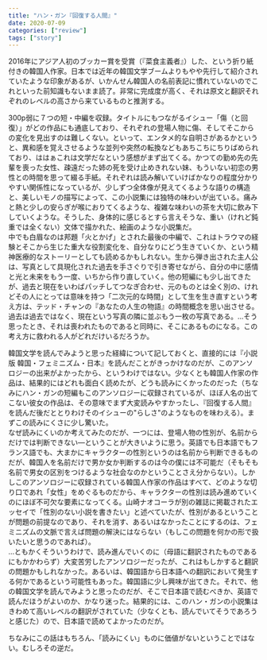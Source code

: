 ```yaml
---
title: "ハン・ガン『回復する人間』"
date: 2020-07-09
categories: ["review"]
tags: ["story"]
---
```


2016年にアジア人初のブッカー賞を受賞（『菜食主義者』）した、という折り紙付きの韓国人作家。日本では近年の韓国文学ブームよりもやや先行して紹介されていたような印象があるが、いかんせん韓国人の名前表記に慣れていないのでこれといった前知識もないまま読了。非常に完成度が高く、それは原文と翻訳それぞれのレベルの高さから来ているものと推測する。

300p弱に７つの短・中編を収録。タイトルにもつながるイシュー「傷（と回復）」がどの作品にも通底しており、それぞれの登場人物に傷、そしてそこからの変化を見出すのは難しくない。といって、エンタメ的な自明さがあるかというと、異和感を覚えさせるような並列や突然の転換などもあちこちにちりばめられており、ははぁこれは文学だなという感想がまず出てくる。かつての勤め先の先輩を喪った女性、疎遠だった姉の死を受け止めきれない妹、もういない初恋の男性との時間を思って綴る手紙。それぞれは読み解いていけばかなりの程度分かりやすい関係性になっているが、少しずつ全体像が見えてくるような語りの構造と、美しいモノの描写によって、この小説集には独特の味わいが出ている。痛みと熱と少しの安らぎが喉におりてくるような、複雑な味わいの茶を大切に飲み下していくような。そうした、身体的に感じるとすら言えそうな、重い（けれど鈍重では全くない）文体で描かれた、絵画のような小説集だ。  
中でも白眉なのは邦題「火とかげ」とされた最後の中編で、これはトラウマの経験とそこから生じた重大な役割変化を、自分なりにどう生きていくか、という精神医療的なストーリーとしても読めるかもしれない。生から弾き出された主人公は、写真として具現化された過去を手さぐりで引き寄せながら、自分の中に感情と光と未来をもう一度、いちから作り直していく。他の短編にも少し出てきたが、過去と現在をいわばパッチしてつなぎ合わせ、元のものとは全く別の、けれどその人にとっては意味を持つ「二次元的な時間」として生を生き直すという考え方は、テッド・チャンの『あなたの人生の物語』の時間概念を思い出させる。過去は過去ではなく、現在という写真の隣に並ぶもう一枚の写真である。…そう思ったとき、それは喪われたものであると同時に、そこにあるものになる。この考え方に救われる人がどれだけいるだろうか。

韓国文学を読んでみようと思った経緯について記しておくと、直接的には『小説版 韓国・フェミニズム・日本』を読んだことがきっかけなのだが、このアンソロジーの出来がよかったから、というわけではない。少なくとも韓国人作家の作品は、結果的にはどれも面白く読めたが、どうも読みにくかったのだった（ちなみにハン・ガンの短編もこのアンソロジーに収録されているが、ほぼ人名の出てこない彼女の作品は、その意味でまず大変読みやすかったし、『回復する人間』を読んだ後だととりわけそのイシューの"らしさ"のようなものを味わえる）。まずこの読みにくさに少し驚いた。  
なぜ読みにくいのか考えてみたのだが、一つには、登場人物の性別が、名前からだけでは判断できない―ということが大きいように思う。英語でも日本語でもフランス語でも、大まかにキャラクターの性別というのは名前から判断できるものだが、韓国人を名前だけで男か女か判断するのは今の僕には不可能だ（そもそも名前で男女の区別をつけるような社会なのかということさえ分からない）。しかしこのアンソロジーに収録されている韓国人作家の作品はすべて、どのような切り口であれ「女性」をめぐるものだから、キャラクターの性別は読み進めていくのにほぼ不可欠な要素になってくる。山崎ナオコーラが別の雑誌に掲載されたエッセイで「性別のない小説を書きたい」と述べていたが、性別があるということが問題の前提なのであり、それを消す、あるいはなかったことにするのは、フェミニズムの文脈で言えば問題の解決にはならない（もしこの問題を何かの形で扱いたいと思うのであれば）。  
…ともかくそういうわけで、読み進んでいくのに（母語に翻訳されたものであるにもかかわらず）大変苦労したアンソロジーだったが、これはもしかすると翻訳の問題かもしれなかった。あるいは、韓国語から日本語への翻訳において発生する何かであるという可能性もあった。韓国語に少し興味が出てきた。それで、他の韓国文学を読んでみようと思ったのだが、そこで日本語で読むべきか、英語で読んだほうがよいのか、かなり迷った。結果的には、このハン・ガンの小説集はきわめて高いレベルの翻訳がされていた（少なくとも、読んでいてそうであろうと感じた）ので、日本語で読めてよかったのだが。

ちなみにこの話はもちろん、「読みにくい」ものに価値がないということではない。むしろその逆だ。
